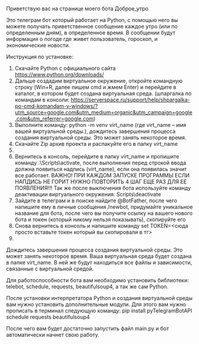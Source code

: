 Приветствую вас на странице моего бота Доброе_утро

Это телеграм бот который работает на Python, с помощью него вы можете получать приветственное сообщение каждое утро (или по определенным дням), в определенное время.
В сообщении будут информация о погоде где живет пользователь, гороскоп, и экономические новости.

Инструкция по установке:

1. Скачайте Python с официального сайта https://www.python.org/downloads/ 
2. Дальше создадим виртуальное окружение, откройте командную строку (Win+R, далее пишем cmd и жмем Enter) и перейдите в каталог, в котором будет создана виртуальная среда. (шпаргалка по командам в консоли: https://serverspace.ru/support/help/shpargalka-po-cmd-komandam-v-windows/?utm_source=google.com&utm_medium=organic&utm_campaign=google.com&utm_referrer=google.com)
3. Выполните команду: python -m venv virt_name (где virt_name – имя вашей виртуальной среды.), дождитесь завершения процесса создания виртуальной среды. Это может занять некоторое время.
4. Скачайте Zip архив проекта и распакуйте его в папку virt_name
5. 
6. Вернитесь в консоль, перейдите в папку virt_name и пропишите команду .\Scripts\activate, после выполнения перед строкой ввода должна появиться надпись (virt_name), если она появилась значит все работает. ВАЖНО! ПРИ КАЖДОМ ЗАПУСКЕ ПРОГРАММЫ ЕСЛИ НАПДИСЬ НЕ ГОРИТ НУЖНО ПОВТОРИТЬ 4 ШАГ ЕЩЕ РАЗ ДЛЯ ЕЕ ПОЯВЛЕНИЯ!!! Так же после выключения бота используйте команду деактивации виртуального окружения: Scripts\deactivate
7. Зайдите в телеграм и в поиске найдите @BotFather, после чего напишите ему в личные сообщения /newbot, придумайте уникальное название для бота, после чего вы получите ссылку на вашего нового бота и токен (который никому нельзя показывать), скопируйте его
8. Снова вернитесь в консоль и напишите команду set TOKEN=<сюда просто вставьте токен который вы скопировали в тг>
9. 

Дождитесь завершения процесса создания виртуальной среды. Это может занять некоторое время.
Ваша виртуальная среда будет создана в папке virt_name. В ней же будут находиться все файлы и зависимости, связанные с виртуальной средой.


Для работоспособности бота вам необходимо установить библиотеки: telebot, schedule, requests, beautifulsoup4, а так же сам Python.

После установки интерпретатора Python и создания виртуальной среды вам нужно установить дополнительные модули.
Для этого вам нужно прописать в терминал следующую команду: pip install pyTelegramBotAPI schedule requests beautifulsoup4

После чего вам будет достаточно запустить файл main.py и бот автоматически начнет свою работу.
